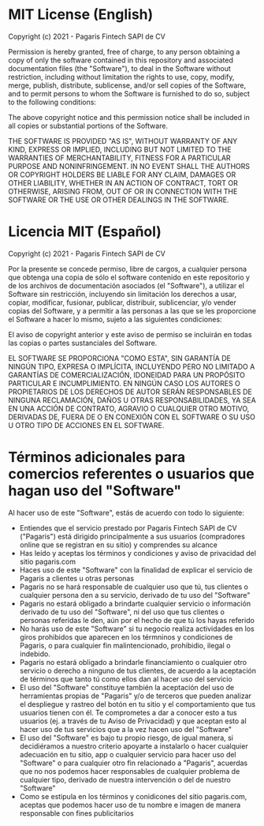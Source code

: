 # MIT License (English)

Copyright (c) 2021 - Pagaris Fintech SAPI de CV

Permission is hereby granted, free of charge, to any person obtaining a copy of only the software contained in this repository and associated documentation files (the "Software"), to deal in the Software without restriction, including without limitation the rights to use, copy, modify, merge, publish, distribute, sublicense, and/or sell copies of the Software, and to permit persons to whom the Software is furnished to do so, subject to the following conditions:

The above copyright notice and this permission notice shall be included in all copies or substantial portions of the Software.

THE SOFTWARE IS PROVIDED "AS IS", WITHOUT WARRANTY OF ANY KIND, EXPRESS OR IMPLIED, INCLUDING BUT NOT LIMITED TO THE WARRANTIES OF MERCHANTABILITY, FITNESS FOR A PARTICULAR PURPOSE AND NONINFRINGEMENT. IN NO EVENT SHALL THE AUTHORS OR COPYRIGHT HOLDERS BE LIABLE FOR ANY CLAIM, DAMAGES OR OTHER LIABILITY, WHETHER IN AN ACTION OF CONTRACT, TORT OR OTHERWISE, ARISING FROM, OUT OF OR IN CONNECTION WITH THE SOFTWARE OR THE USE OR OTHER DEALINGS IN THE SOFTWARE.


# Licencia MIT (Español)

Copyright (c) 2021 - Pagaris Fintech SAPI de CV

Por la presente se concede permiso, libre de cargos, a cualquier persona que obtenga una copia de sólo el software contenido en este repositorio y de los archivos de documentación asociados (el "Software"), a utilizar el Software sin restricción, incluyendo sin limitación los derechos a usar, copiar, modificar, fusionar, publicar, distribuir, sublicenciar, y/o vender copias del Software, y a permitir a las personas a las que se les proporcione el Software a hacer lo mismo, sujeto a las siguientes condiciones:

El aviso de copyright anterior y este aviso de permiso se incluirán en todas las copias o partes sustanciales del Software.

EL SOFTWARE SE PROPORCIONA "COMO ESTA", SIN GARANTÍA DE NINGÚN TIPO, EXPRESA O IMPLÍCITA, INCLUYENDO PERO NO LIMITADO A GARANTÍAS DE COMERCIALIZACIÓN, IDONEIDAD PARA UN PROPÓSITO PARTICULAR E INCUMPLIMIENTO. EN NINGÚN CASO LOS AUTORES O PROPIETARIOS DE LOS DERECHOS DE AUTOR SERÁN RESPONSABLES DE NINGUNA RECLAMACIÓN, DAÑOS U OTRAS RESPONSABILIDADES, YA SEA EN UNA ACCIÓN DE CONTRATO, AGRAVIO O CUALQUIER OTRO MOTIVO, DERIVADAS DE, FUERA DE O EN CONEXIÓN CON EL SOFTWARE O SU USO U OTRO TIPO DE ACCIONES EN EL SOFTWARE.


# Términos adicionales para comercios referentes o usuarios que hagan uso del "Software"

Al hacer uso de este "Software", estás de acuerdo con todo lo siguiente:
- Entiendes que el servicio prestado por Pagaris Fintech SAPI de CV ("Pagaris") está dirigido principalmente a sus usuarios (compradores online que se registran en su sitio) y comprendes su alcance
- Has leído y aceptas los términos y condiciones y aviso de privacidad del sitio pagaris.com
- Haces uso de este "Software" con la finalidad de explicar el servicio de Pagaris a clientes u otras personas
- Pagaris no se hará responsable de cualquier uso que tú, tus clientes o cualquier persona den a su servicio, derivado de tu uso del "Software"
- Pagaris no estará obligado a brindarte cualquier servicio o información derivado de tu uso del "Software", ni del uso que tus clientes o personas referidas le den, aún por el hecho de que tú los hayas referido
- No harás uso de este "Software" si tu negocio realiza actividades en los giros prohibidos que aparecen en los térmninos y condiciones de Pagaris, o para cualquier fin malintencionado, prohibidio, ilegal o indebido.
- Pagaris no estará obligado a brindarle financiamiento o cualquier otro servicio o derecho a ninguno de tus clientes, de acuerdo a la aceptación de términos que tanto tú como ellos dan al hacer uso del servicio
- El uso del "Software" constituye también la aceptación del uso de herramientas propias de "Pagaris" y/o de terceros que pueden analizar el despliegue y rastreo del botón en tu sitio y el comportamiento que tus usuarios tienen con él. Te comprometes a dar a conocer esto a tus usuarios (ej. a través de tu Aviso de Privacidad) y que aceptan esto al hacer uso de tus servicios que a la vez hacen uso del "Software"
- El uso del "Software" es bajo tu propio riesgo, de igual manera, si decidiéramos a nuestro criterio apoyarte a instalarlo o hacer cualquier adecuación en tu sitio, app o cualquier servicio para hacer uso del "Software" o para cualquier otro fin relacionado a "Pagaris", acuerdas que no nos podemos hacer responsables de cualquier problema de cualquier tipo, derivado de nuestra intervención o del de nuestro "Software"
- Como se estipula en los términos y conidicones del sitio pagaris.com, aceptas que podemos hacer uso de tu nombre e imagen de manera responsable con fines publicitarios
